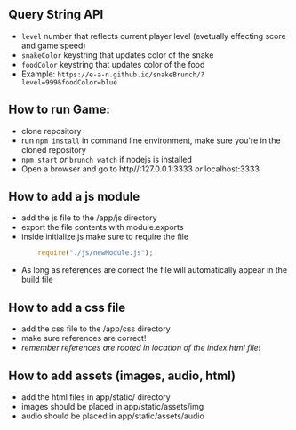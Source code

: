 ## Query String API
   * `level` number that reflects current player level (evetually effecting score and game speed)
   * `snakeColor` keystring that updates color of the snake
   * `foodColor` keystring that updates color of the food
   * Example: ```https://e-a-n.github.io/snakeBrunch/?level=999&foodColor=blue```

## How to run Game:
   * clone repository
   * run `npm install` in command line environment, make sure you're in the cloned repository
   * `npm start` *or* `brunch watch` if nodejs is installed
   * Open a browser and go to http//:127.0.0.1:3333 *or* localhost:3333

## How to add a js module
   * add the js file to the /app/js directory
   * export the file contents with module.exports
   * inside initialize.js make sure to require the file
     ```javascript
         require("./js/newModule.js");
     ```
   * As long as references are correct the file will automatically appear in the build file

## How to add a css file
   * add the css file to the /app/css directory
   * make sure references are correct!
   * *remember references are rooted in location of the index.html file!*

## How to add assets (images, audio, html)
   * add the html files in app/static/ directory
   * images should be placed in app/static/assets/img
   * audio should be placed in app/static/assets/audio

